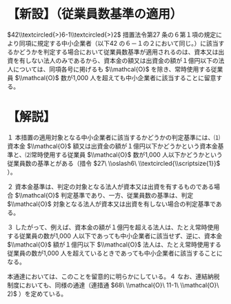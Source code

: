 # 【新設】（従業員数基準の適用）

$42\\textcircled{>}6-1\\textcircled{>}2$ 措置法令第27 条の６第１項の規定により同項に規定する中小企業者（以下42 の６－１の２において同じ。）に該当するかどうかを判定する場合において従業員数基準が適用されるのは、資本又は出資を有しない法人のみであるから、資本金の額又は出資金の額が１億円以下の法人については、同項各号に掲げるも $\\mathcal{O}$ を除き、常時使用する従業員 $\\mathcal{O}$ 数が1,000 人を超えても中小企業者に該当することに留意する。

# 【解説】

１ 本措置の適用対象となる中小企業者に該当するかどうかの判定基準には、⑴資本金 $\\mathcal{O}$ 額又は出資金の額が１億円以下かどうかという資本金基準と、⑵常時使用する従業員 $\\mathcal{O}$ 数が1,000 人以下かどうかという従業員数の基準とがある（措令 $27\ \\oslash6\ \\textcircled{\\scriptsize{1}}$ ）。

２ 資本金基準は、判定の対象となる法人が資本又は出資を有するものである場合 $\\mathcal{O}$ 判定基準であり、一方、従業員数の基準は、判定 $\\mathcal{O}$ 対象となる法人が資本又は出資を有しない場合の判定基準である。

３ したがって、例えば、資本金の額が１億円を超える法人は、たとえ常時使用する従業員の数が1,000 人以下であっても中小企業者に該当せず、逆に、資本金 $\\mathcal{O}$ 額が１億円以下 $\\mathcal{O}$ 法人は、たとえ常時使用する従業員の数が1,000 人を超えているときであっても中小企業者に該当することになる。

本通達においては、このことを留意的に明らかにしている。４ なお、連結納税制度においても、同様の通達（連措通 $68\ \\mathcal{O}\ 11-1\ \\mathcal{O}\ 2)$ ）を定めている。